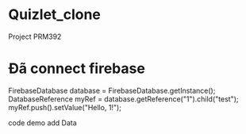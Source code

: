 # Quizlet_clone

Project PRM392

# Đã connect firebase

FirebaseDatabase database = FirebaseDatabase.getInstance();
DatabaseReference myRef = database.getReference("1").child("test");
myRef.push().setValue("Hello, 1!");

code demo add Data
